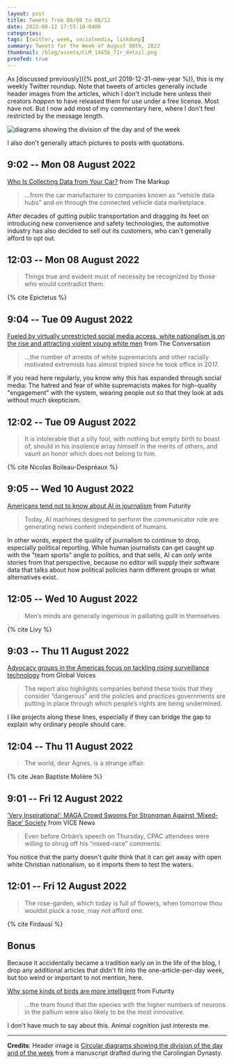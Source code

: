 ```yaml
---
layout: post
title: Tweets from 08/08 to 08/12
date: 2022-08-12 17:55:10-0400
categories:
tags: [twitter, week, socialmedia, linkdump]
summary: Tweets for the Week of August 08th, 2022
thumbnail: /blog/assets/CLM_14456_71r_detail.png
proofed: true
---
```


As [discussed previously]({% post_url 2019-12-31-new-year %}), this is my weekly Twitter roundup.  Note that tweets of articles generally include header images from the articles, which I don't include here unless their creators *happen* to have released them for use under a free license.  Most have not.  But I now add most of my commentary here, where I don't feel restricted by the message length.

![diagrams showing the division of the day and of the week](/blog/assets/CLM_14456_71r_detail.png "diagrams showing the division of the day and of the week")

I also don't generally attach pictures to posts with quotations.

## 9:02 -- Mon 08 August 2022

[<i class="fab fa-twitter-square"></i>](https://twitter.com/jcolag/status/1556626782534529024) [Who Is Collecting Data from Your Car?](https://themarkup.org/the-breakdown/2022/07/27/who-is-collecting-data-from-your-car) from The Markup

 > ...from the car manufacturer to companies known as “vehicle data hubs” and on through the connected vehicle data marketplace.

After decades of gutting public transportation and dragging its feet on introducing new convenience and safety technologies, the automotive industry has also decided to sell out its customers, who can't generally afford to opt out.

## 12:03 -- Mon 08 August 2022

[<i class="fab fa-twitter-square"></i>](https://twitter.com/jcolag/status/1556672332692828161)

 > Things true and evident must of necessity be recognized by those who would contradict them.

{% cite Epictetus %}

## 9:04 -- Tue 09 August 2022

[<i class="fab fa-twitter-square"></i>](https://twitter.com/jcolag/status/1556989674081615878) [Fueled by virtually unrestricted social media access, white nationalism is on the rise and attracting violent young white men](https://theconversation.com/fueled-by-virtually-unrestricted-social-media-access-white-nationalism-is-on-the-rise-and-attracting-violent-young-white-men-186896) from The Conversation

 > ...the number of arrests of white supremacists and other racially motivated extremists has almost tripled since he took office in 2017.

If you read here regularly, you know why this has expanded through social media:  The hatred and fear of white supremacists makes for high-quality "engagement" with the system, wearing people out so that they look at ads without much skepticism.

## 12:02 -- Tue 09 August 2022

[<i class="fab fa-twitter-square"></i>](https://twitter.com/jcolag/status/1557034468824662017)

 > It is intolerable that a silly fool, with nothing but empty birth to boast of, should in his insolence array himself in the merits of others, and vaunt an honor which does not belong to him.

{% cite Nicolas Boileau-Despréaux %}

## 9:05 -- Wed 10 August 2022

[<i class="fab fa-twitter-square"></i>](https://twitter.com/jcolag/status/1557352313605369856) [Americans tend not to know about AI in journalism](https://www.futurity.org/ai-journalism-2778042-2/) from Futurity

 > Today, AI machines designed to perform the communicator role are generating news content independent of humans.

In other words, expect the quality of journalism to continue to drop, especially political reporting.  While human journalists can get caught up with the "team sports" angle to politics, and that sells, AI can *only* write stories from that perspective, because no editor will supply their software data that talks about how political policies harm different groups or what alternatives exist.

## 12:05 -- Wed 10 August 2022

[<i class="fab fa-twitter-square"></i>](https://twitter.com/jcolag/status/1557397611878817792)

 > Men’s minds are generally ingenious in palliating guilt in themselves.

{% cite Livy %}

## 9:03 -- Thu 11 August 2022

[<i class="fab fa-twitter-square"></i>](https://twitter.com/jcolag/status/1557714197911306240) [Advocacy groups in the Americas focus on tackling rising surveillance technology](https://globalvoices.org/2022/08/05/advocacy-groups-in-the-americas-focus-on-tackling-rising-surveillance-technology/) from Global Voices

 > The report also highlights companies behind these tools that they consider “dangerous” and the policies and practices governments are putting in place through which people’s rights are being undermined.

I like projects along these lines, especially if they can bridge the gap to explain why ordinary people should care.

## 12:04 -- Thu 11 August 2022

[<i class="fab fa-twitter-square"></i>](https://twitter.com/jcolag/status/1557759747851309056)

 > The world, dear Agnes, is a strange affair.

{% cite Jean Baptiste Molière %}

## 9:01 -- Fri 12 August 2022

[<i class="fab fa-twitter-square"></i>](https://twitter.com/jcolag/status/1558076083030745088) [‘Very Inspirational’: MAGA Crowd Swoons For Strongman Against ‘Mixed-Race’ Society](https://www.vice.com/en/article/n7zzpx/cpac-viktor-orban-speech) from VICE News

 > Even before Orbán’s speech on Thursday, CPAC attendees were willing to shrug off his “mixed-race” comments.

You notice that the party doesn't *quite* think that it can get away with open white Christian nationalism, so it imports them to test the waters.

## 12:01 -- Fri 12 August 2022

[<i class="fab fa-twitter-square"></i>](https://twitter.com/jcolag/status/1558121381052702726)

 > The rose-garden, which today is full of flowers, when tomorrow thou wouldst pluck a rose, may not afford one.

{% cite Firdausī %}

## Bonus

Because it accidentally became a tradition early on in the life of the blog, I drop any additional articles that didn't fit into the one-article-per-day week, but too weird or important to not mention, here.

<i class="fas fa-square"></i> [Why some kinds of birds are more intelligent](https://www.futurity.org/more-intelligent-birds-2776572-2/) from Futurity

 > ...the team found that the species with the higher numbers of neurons in the pallium were also likely to be the most innovative.

I don't have much to say about this.  Animal cognition just interests me.

* * *

**Credits**:  Header image is [Circular diagrams showing the division of the day and of the week](https://commons.wikimedia.org/wiki/File:CLM_14456_71r_detail.jpg) from a manuscript drafted during the Carolingian Dynasty.

